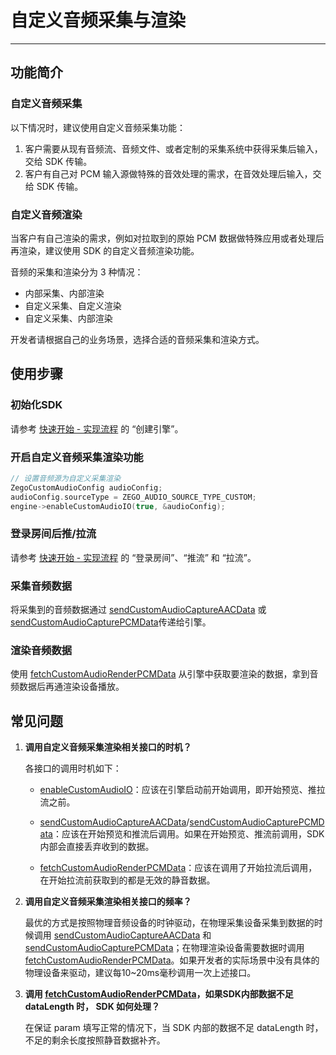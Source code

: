 # 自定义音频采集与渲染
- - -

## 功能简介

### 自定义音频采集

以下情况时，建议使用自定义音频采集功能：

1. 客户需要从现有音频流、音频文件、或者定制的采集系统中获得采集后输入，交给 SDK 传输。
2. 客户有自己对 PCM 输入源做特殊的音效处理的需求，在音效处理后输入，交给 SDK 传输。

### 自定义音频渲染

当客户有自己渲染的需求，例如对拉取到的原始 PCM 数据做特殊应用或者处理后再渲染，建议使用 SDK 的自定义音频渲染功能。

<Warning title="注意">


音频的采集和渲染分为 3 种情况：

- 内部采集、内部渲染
- 自定义采集、自定义渲染
- 自定义采集、内部渲染

开发者请根据自己的业务场景，选择合适的音频采集和渲染方式。

</Warning>




## 使用步骤

### 初始化SDK

请参考 [快速开始 - 实现流程](/real-time-voice-ue/quick-start/implementing-voice-call#创建引擎) 的 “创建引擎”。

### 开启自定义音频采集渲染功能

```cpp
// 设置音频源为自定义采集渲染
ZegoCustomAudioConfig audioConfig;
audioConfig.sourceType = ZEGO_AUDIO_SOURCE_TYPE_CUSTOM;
engine->enableCustomAudioIO(true, &audioConfig);
```

### 登录房间后推/拉流

请参考 [快速开始 - 实现流程](/real-time-voice-ue/quick-start/implementing-voice-call#使用步骤) 的 “登录房间”、“推流” 和 “拉流”。

### 采集音频数据

将采集到的音频数据通过 [sendCustomAudioCaptureAACData](https://doc-zh.zego.im/article/api?doc=Express_Audio_SDK_API~cpp_ue~class~IZegoExpressEngine#send-custom-audio-capture-aac-data) 或 [sendCustomAudioCapturePCMData](https://doc-zh.zego.im/article/api?doc=Express_Audio_SDK_API~cpp_ue~class~IZegoExpressEngine#send-custom-audio-capture-pcm-data)传递给引擎。

### 渲染音频数据

使用 [fetchCustomAudioRenderPCMData](https://doc-zh.zego.im/article/api?doc=Express_Audio_SDK_API~cpp_ue~class~IZegoExpressEngine#fetch-custom-audio-render-pcm-data) 从引擎中获取要渲染的数据，拿到音频数据后再通渲染设备播放。



## 常见问题

1. **调用自定义音频采集渲染相关接口的时机？**

    各接口的调用时机如下：

    - [enableCustomAudioIO](https://doc-zh.zego.im/article/api?doc=Express_Audio_SDK_API~cpp_ue~class~IZegoExpressEngine#enable-custom-audio-io)：应该在引擎启动前开始调用，即开始预览、推拉流之前。

    - [sendCustomAudioCaptureAACData](https://doc-zh.zego.im/article/api?doc=Express_Audio_SDK_API~cpp_ue~class~IZegoExpressEngine#send-custom-audio-capture-aac-data)/[sendCustomAudioCapturePCMData](https://doc-zh.zego.im/article/api?doc=Express_Audio_SDK_API~cpp_ue~class~IZegoExpressEngine#send-custom-audio-capture-pcm-data)：应该在开始预览和推流后调用。如果在开始预览、推流前调用，SDK 内部会直接丢弃收到的数据。

    - [fetchCustomAudioRenderPCMData](https://doc-zh.zego.im/article/api?doc=Express_Audio_SDK_API~cpp_ue~class~IZegoExpressEngine#fetch-custom-audio-render-pcm-data)：应该在调用了开始拉流后调用，在开始拉流前获取到的都是无效的静音数据。

2. **调用自定义音频采集渲染相关接口的频率？**

    最优的方式是按照物理音频设备的时钟驱动，在物理采集设备采集到数据的时候调用 [sendCustomAudioCaptureAACData](https://doc-zh.zego.im/article/api?doc=Express_Audio_SDK_API~cpp_ue~class~IZegoExpressEngine#send-custom-audio-capture-aac-data) 和 [sendCustomAudioCapturePCMData](https://doc-zh.zego.im/article/api?doc=Express_Audio_SDK_API~cpp_ue~class~IZegoExpressEngine#send-custom-audio-capture-pcm-data)；在物理渲染设备需要数据时调用 [fetchCustomAudioRenderPCMData](https://doc-zh.zego.im/article/api?doc=Express_Audio_SDK_API~cpp_ue~class~IZegoExpressEngine#fetch-custom-audio-render-pcm-data)。如果开发者的实际场景中没有具体的物理设备来驱动，建议每10~20ms毫秒调用一次上述接口。

3. **调用 [fetchCustomAudioRenderPCMData](https://doc-zh.zego.im/article/api?doc=Express_Audio_SDK_API~cpp_ue~class~IZegoExpressEngine#fetch-custom-audio-render-pcm-data)，如果SDK内部数据不足 dataLength 时， SDK 如何处理？**

    在保证 param 填写正常的情况下，当 SDK 内部的数据不足 dataLength 时，不足的剩余长度按照静音数据补齐。
